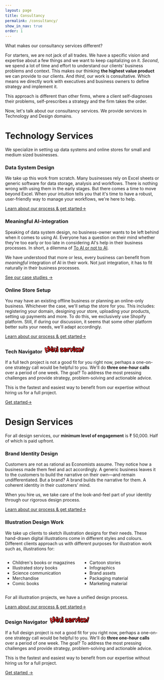 ```yaml
---
layout: page
title: Consultancy
permalink: /consultancy/
show_in_nav: true
order: 1
---
```


What makes our consultancy services different?

For starters, we are not jack of all trades. We have a specific vision and expertise about a few things and we want to keep capitalizing on it.
_Second_, we spend a lot of time and effort to understand our clients' business problems and context. This makes our thinking **the highest value product** we can provide to our clients.
And _third_, our work is consultative. Which means we directly work with executives and business owners to define strategy and implement it.

This approach is different than other firms, where a client self-diagnoses their problems, self-prescribes a strategy and the firm takes the order.

Now, let's talk about our consultancy services. We provide services in Technology and Design domains.

# Technology Services

We specialize in setting up data systems and online stores for small and medium sized businesses.

<div class="border border-gray p-6 mb-3">
            <h3 class="mb-2">Data System Design</h3>
            <p>We take up this work from scratch. Many businesses rely on Excel sheets or generic software for data storage, analysis and workflows. There is nothing wrong with using them in the early stages. But there comes a time to move beyond Excel. When your intuition tells you that it's time to have a robust, user-friendly way to manage your workflows, we're here to help.</p>
            <a href="{{'/data-system-design-process/' | relative_url}}" class="text-red no-underline bold">Learn about our process & get started→</a>
          </div>

<div class="border border-gray p-6 mb-3">
            <h3 class="mb-2">Meaningful AI-integration</h3>
            <p>Speaking of data system design, no business-owner wants to be left behind when it comes to using AI. Everyone has a question on their mind whether they're too early or too late in considering AI's help in their business processes. In short, a dilemma of <a href="{% post_url 2025-01-01-to-ai-or-not-to-ai %}">To AI or not to AI</a>.</p>
            <p>We have understood that more or less, every business can benefit from <em>meaningful</em> integration of AI in their work. Not just integration, it has to fit naturally in their business processes.</p>
            <a href="{{'/case-studies/' | relative_url}}" class="text-red no-underline bold">See our case studies →</a>
          </div>

<div class="border border-gray p-6 mb-3">
            <h3 class="mb-2">Online Store Setup</h3>
            <p>You may have an existing offline business or planning an online-only business. Whichever the case, we'll setup the store for you. This includes: registering your domain, designing your store, uploading your products, setting up payments and more. To do this, we exclusively use Shopify platform. Still, if during our discussion, it seems that some other platform better suits your needs, we'll adapt accordingly.</p>
            <a href="{{'/online-store-setup' | relative_url}}" class="text-red no-underline bold">Learn about our process & get started→</a>
          </div>

<div class="border border-gray p-6 mb-3">
<h3 class="mb-2">Tech Navigator &nbsp;<img src="/assets/images/mini-service.gif" class="inline-block" style="height: 1.5rem"></h3>
            <p>If a full tech project is not a good fit for you right now, perhaps a one-on-one strategy call would be helpful to you. We'll do <strong>three one-hour calls</strong> over a period of one week. The goal? To address the most pressing challenges and provide strategy, problem-solving and actionable advice.</p>
            <p>This is the fastest and easiest way to benefit from our expertise without hiring us for a full project.</p>
            <a href="{{'/navigator-services/' | relative_url}}" class="text-red no-underline bold">Get started→</a>
          </div>

# Design Services

For all design services, our **minimum level of engagement** is ₹ 50,000. Half of which is paid upfront.

<div class="border border-gray p-6 mb-3">
<h3 class="mb-2">Brand Identity Design</h3>
<p>Customers are not as rational as Economists assume. They notice how a business made them feel and act accordingly. A generic business leaves it to the customers to build the narrative on their own—and remain undifferentiated.
But a brand? A brand builds the narrative for them. A coherent identity in their customers' mind.</p>

<p>When you hire us, we take care of the look-and-feel part of your identity through our rigorous design process.</p> <a href="{{'/brand-identity-design-process/' | relative_url}}" class="text-red no-underline bold">Learn about our process & get started→</a>
</div>
<div class="border border-gray p-6 mb-3">
<h3 class="mb-2">Illustration Design Work</h3>
<p>We take up clients to sketch illustration designs for their needs. These hand-drawn digital illustrations come in different styles and colours. Different clients approach us with different purposes for illustration work such as, illustrations for:</p>
<div style="display: flex; justify-content: space-between;">
  <ul style="flex: 1;">
    <li>Children's books or magazines</li>
    <li>Illustrated story books</li>
    <li>Science communication</li>
    <li>Merchandise</li>
    <li>Comic books</li>
  </ul>
  <ul style="flex: 1;">
    <li>Cartoon stories</li>
    <li>Infographics</li>
    <li>Brand assets</li>
    <li>Packaging material</li>
    <li>Marketing material</li>
  </ul>
</div>
<p>For all illustration projects, we have a unified design process.</p>
<a href="{{'/illustration-design-process/' | relative_url}}" class="text-red no-underline bold">Learn about our process & get started→</a>
</div>
<div class="border border-gray p-6 mb-3">
<h3 class="mb-2">Design Navigator &nbsp;<img src="/assets/images/mini-service.gif" class="inline-block" style="height: 1.5rem"></h3>
            <p>If a full design project is not a good fit for you right now, perhaps a one-on-one strategy call would be helpful to you. We'll do <strong>three one-hour calls</strong> over a period of one week. The goal? To address the most pressing challenges and provide strategy, problem-solving and actionable advice.</p>
            <p>This is the fastest and easiest way to benefit from our expertise without hiring us for a full project.</p>
            <a href="{{'/navigator-services/' | relative_url}}" class="text-red no-underline bold">Get started →</a>
          </div>
